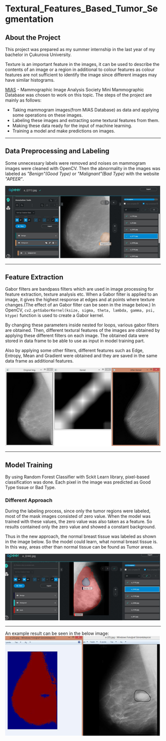 # Textural_Features_Based_Tumor_Segmentation

## About the Project

This project was prepared as my summer internship in the last year of my bachelor in Çukurova University.

Texture is an important feature in the images, it can be used to describe the contents of an image or a region in additional to colour features as colour features are not sufficient to identify the image since different images may have similar histograms.

[MIAS](https://www.repository.cam.ac.uk/items/b6a97f0c-3b9b-40ad-8f18-3d121eef1459) - Mammographic Image Analysis Society Mini Mammographic Database was chosen to work on this topic.
The steps of the project are mainly as follows:

- Taking mammogram images(from MIAS Database) as data and applying some operations on these images. 
- Labeling these images and extracting some textural features from them.
- Making these data ready for the input of machine learning.
- Training a model and make predictions on images.

---

## Data Preprocessing and Labeling

Some unnecessary labels were removed and noises on mammogram images were cleaned with OpenCV. Then the abnormality in the images was labeled as _"Benign"(Good Type)_ or _"Malignant"(Bad Type)_ with the website _"APEER"_.

<img src="figures/labeling.png"  />  

---

## Feature Extraction

Gabor filters are bandpass filters which are used in image processing for feature extraction, texture analysis etc. When a Gabor filter is applied to an image, it gives the highest response at edges and at points where texture changes.(The effect of an Gabor filter can be seen in the image below.) In OpenCV, `cv2.getGaborKernel(ksize, sigma, theta, lambda, gamma, psi, ktype)` function is used to create a Gabor kernel. 

By changing these parameters inside nested for loops, various gabor filters are obtained. Then, different textural features of the images are obtained by applying these different filters on each image. The obtained data were stored in data frame to be able to use as input in model training part.

Also by applying some other filters, different features such as Edge, Entropy, Mean and Gradient were obtained and they are saved in the same data frame as additional features.

<img src="figures/gabor.png"  />  

---

## Model Training

By using Random Forest Classifier with Sckit Learn library, pixel-based classification was done. Each pixel in the image was predicted as Good Type tissue or Bad Type.

### Different Approach

During the labeling process, since only the tumor regions were labeled, most of the mask images consisted of zero value. When the model was trained with these values, the zero value was also taken as a feature. So results contained only the zero value and showed a constant background.

Thus in the new approach, the normal breast tissue was labeled as shown in the image below. So the model could learn, what normal breast tissue is. In this way, areas other than normal tissue can be found as Tumor areas.

<img src="figures/new_approach.png"  />  

---

An example result can be seen in the below image:
<img src="figures/result.png"  />  
